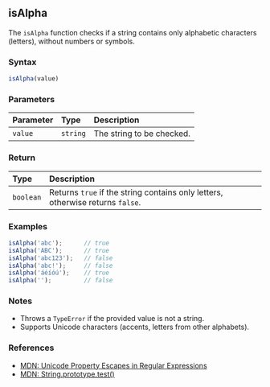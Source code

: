 ## isAlpha

The `isAlpha` function checks if a string contains only alphabetic characters (letters), without numbers or symbols.

### Syntax

```javascript
isAlpha(value)
```

### Parameters

| Parameter | Type     | Description                                 |
| :-------- | :------- | :------------------------------------------ |
| `value`   | `string` | The string to be checked.                   |

### Return

| Type      | Description                                 |
| :-------- | :------------------------------------------ |
| `boolean` | Returns `true` if the string contains only letters, otherwise returns `false`. |

### Examples

```javascript
isAlpha('abc');      // true
isAlpha('ABC');      // true
isAlpha('abc123');   // false
isAlpha('abc!');     // false
isAlpha('áéíóú');    // true
isAlpha('');         // false
```

### Notes

- Throws a `TypeError` if the provided value is not a string.
- Supports Unicode characters (accents, letters from other alphabets).

### References

- [MDN: Unicode Property Escapes in Regular Expressions](https://developer.mozilla.org/pt-BR/docs/Web/JavaScript/Guide/Regular_Expressions/Unicode_Property_Escapes)
- [MDN: String.prototype.test()](https://developer.mozilla.org/pt-BR/docs/Web/JavaScript/Reference/Global_Objects/RegExp/test)